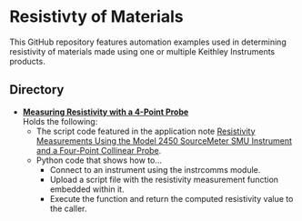 
# Resistivty of Materials

This GitHub repository features automation examples used in determining resistivity of materials made using one or multiple Keithley Instruments products.

## Directory

[comment]: **[Title](./directory)**  

* **[Measuring Resistivity with a 4-Point Probe](./Measuring_Resistivity_with_a_4-Point_Probe)**  
Holds the following: <br>
  * The script code featured in the application note [Resistivity Measurements Using the Model 2450 SourceMeter SMU Instrument and a Four-Point Collinear Probe](https://www.tek.com/en/documents/application-note/resistivity-measurements-using-model-2450-sourcemeter-smu-instrument-and-f).
  * Python code that shows how to...
    * Connect to an instrument using the instrcomms module.
    * Upload a script file with the resistivity measurement function embedded within it.
    * Execute the function and return the computed resistivity value to the caller. 

 
